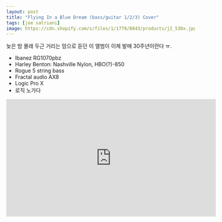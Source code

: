 ```yaml
---
layout: post
title: "Flying In a Blue Dream (bass/guitar 1/2/3) Cover"
tags: [joe satriani]
image: https://cdn.shopify.com/s/files/1/1779/8843/products/j2_530x.jpg?v=1560268310
---
```


늦은 밤 몰래 두근 거리는 맘으로 듣던 이 앨범이 이제 발매 30주년이란다 ㅠ.

- Ibanez RG1070pbz
- Harley Benton: Nashville Nylon, HBO(?)-850
- Rogue 5 string bass
- Fractal audio AX8
- Logic Pro X
- 로직 노가다

<iframe width="560" height="315" src="https://www.youtube.com/embed/uUu8J9wvmh0" frameborder="0" allow="accelerometer; autoplay; encrypted-media; gyroscope; picture-in-picture" allowfullscreen></iframe>